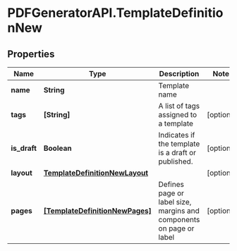 # PDFGeneratorAPI.TemplateDefinitionNew

## Properties

Name | Type | Description | Notes
------------ | ------------- | ------------- | -------------
**name** | **String** | Template name | 
**tags** | **[String]** | A list of tags assigned to a template | [optional] 
**is_draft** | **Boolean** | Indicates if the template is a draft or published. | [optional] 
**layout** | [**TemplateDefinitionNewLayout**](TemplateDefinitionNewLayout.md) |  | [optional] 
**pages** | [**[TemplateDefinitionNewPages]**](TemplateDefinitionNewPages.md) | Defines page or label size, margins and components on page or label | [optional] 


